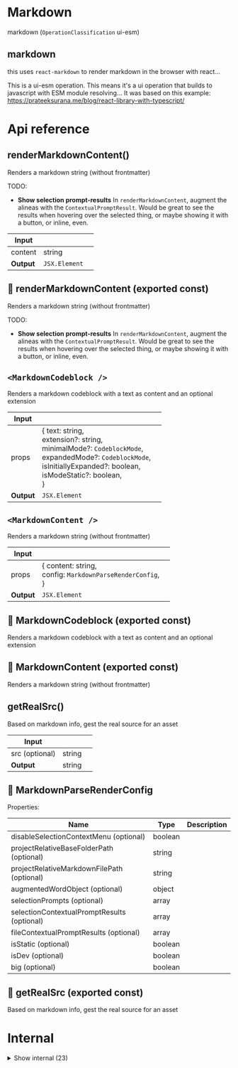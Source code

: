 # Markdown

markdown (`OperationClassification` ui-esm)


## markdown

this uses `react-markdown` to render markdown in the browser with react...

This is a ui-esm operation. This means it's a ui operation that builds to javascript with ESM module resolving... It was based on this example: https://prateeksurana.me/blog/react-library-with-typescript/




# Api reference

## renderMarkdownContent()

Renders a markdown string (without frontmatter)

TODO:

- **Show selection prompt-results** In `renderMarkdownContent`, augment the alineas with the `ContextualPromptResult`. Would be great to see the results when hovering over the selected thing, or maybe showing it with a button, or inline, even.


| Input      |    |    |
| ---------- | -- | -- |
| content | string |  |,| config | `MarkdownParseRenderConfig` |  |
| **Output** | `JSX.Element`   |    |



## 📄 renderMarkdownContent (exported const)

Renders a markdown string (without frontmatter)

TODO:

- **Show selection prompt-results** In `renderMarkdownContent`, augment the alineas with the `ContextualPromptResult`. Would be great to see the results when hovering over the selected thing, or maybe showing it with a button, or inline, even.


## `<MarkdownCodeblock />`

Renders a markdown codeblock with a text as content and an optional extension


| Input      |    |    |
| ---------- | -- | -- |
| props | { text: string, <br />extension?: string, <br />minimalMode?: `CodeblockMode`, <br />expandedMode?: `CodeblockMode`, <br />isInitiallyExpanded?: boolean, <br />isModeStatic?: boolean, <br /> } |  |
| **Output** | `JSX.Element`   |    |



## `<MarkdownContent />`

Renders a markdown string (without frontmatter)


| Input      |    |    |
| ---------- | -- | -- |
| props | { content: string, <br />config: `MarkdownParseRenderConfig`, <br /> } |  |
| **Output** | `JSX.Element`   |    |



## 📄 MarkdownCodeblock (exported const)

Renders a markdown codeblock with a text as content and an optional extension


## 📄 MarkdownContent (exported const)

Renders a markdown string (without frontmatter)


## getRealSrc()

Based on markdown info, gest the real source for an asset


| Input      |    |    |
| ---------- | -- | -- |
| src (optional) | string |  |,| config | `MarkdownParseRenderConfig` |  |
| **Output** | string   |    |



## 🔹 MarkdownParseRenderConfig

Properties: 

 | Name | Type | Description |
|---|---|---|
| disableSelectionContextMenu (optional) | boolean |  |
| projectRelativeBaseFolderPath (optional) | string |  |
| projectRelativeMarkdownFilePath (optional) | string |  |
| augmentedWordObject (optional) | object |  |
| selectionPrompts (optional) | array |  |
| selectionContextualPromptResults (optional) | array |  |
| fileContextualPromptResults (optional) | array |  |
| isStatic (optional) | boolean |  |
| isDev (optional) | boolean |  |
| big (optional) | boolean |  |



## 📄 getRealSrc (exported const)

Based on markdown info, gest the real source for an asset

# Internal

<details><summary>Show internal (23)</summary>
    
  # getUrlFromRelativeUrl()

gets the renderable asset url from the relative url


| Input      |    |    |
| ---------- | -- | -- |
| relativeUrl | string |  |,| relativeUrlStrategy | api / static |  |,| projectRelativeBaseFolderPath | string |  |,| projectRelativeMarkdownFilePath | string |  |
| **Output** | string   |    |



## getYoutubeId()

| Input      |    |    |
| ---------- | -- | -- |
| url (optional) | string |  |
| **Output** | string   |    |



## `<HtmlHeader />`

| Input      |    |    |
| ---------- | -- | -- |
| - | | |
| **Output** | `JSX.Element`   |    |



## `<MarkdownContentRender />`

| Input      |    |    |
| ---------- | -- | -- |
| props | { content: string, <br />config: `MarkdownParseRenderConfig`, <br /> } |  |
| **Output** | `JSX.Element`   |    |



## `<Parameter />`

In markdown, if you wish to refer to a parameter, you can backtick it and put a "." in front. You can also add a value to it if you wish, by adding the ":" and the value afterwards.


| Input      |    |    |
| ---------- | -- | -- |
| props | { text: string, <br /> } |  |
| **Output** | `JSX.Element`   |    |



## renderFrontmatter()

Renders markdown frontmatter parameters (and optionally a spacer)


| Input      |    |    |
| ---------- | -- | -- |
| parameters | `Frontmatter` |  |,| config (optional) | { renderSpacer?: boolean, <br /> } |  |
| **Output** | `JSX.Element`   |    |



## renderMarkdownChunk()

renders a MarkdownChunk interface


| Input      |    |    |
| ---------- | -- | -- |
| chunk | `MarkdownChunk` |  |,| config | `MarkdownParseRenderConfig` |  |
| **Output** | `JSX.Element`   |    |



## renderMarkdownParse()

renders the MardkownParse interface (including frontmatter)


| Input      |    |    |
| ---------- | -- | -- |
| markdownParse | `MarkdownParse` |  |,| config | `MarkdownParseRenderConfig` |  |
| **Output** | `JSX.Element`   |    |



## renderMarkdownTitle()

renders a markdown title (level should be 1 for h1 and 6 for h6)


| Input      |    |    |
| ---------- | -- | -- |
| title | string |  |,| level | number |  |
| **Output** | `JSX.Element`   |    |



## useOpenHashDetails()

| Input      |    |    |
| ---------- | -- | -- |
| - | | |
| **Output** |    |    |



## 🔹 CodeblockMode

## 📄 defaultExpandedMode (exported const)

## 📄 defaultMinimalMode (exported const)

## 📄 getUrlFromRelativeUrl (exported const)

gets the renderable asset url from the relative url


## 📄 getYoutubeId (exported const)

## 📄 HtmlHeader (exported const)

## 📄 MarkdownContentRender (exported const)

## 📄 Parameter (exported const)

In markdown, if you wish to refer to a parameter, you can backtick it and put a "." in front. You can also add a value to it if you wish, by adding the ":" and the value afterwards.


## 📄 renderFrontmatter (exported const)

Renders markdown frontmatter parameters (and optionally a spacer)


## 📄 renderMarkdownChunk (exported const)

renders a MarkdownChunk interface


## 📄 renderMarkdownParse (exported const)

renders the MardkownParse interface (including frontmatter)


## 📄 renderMarkdownTitle (exported const)

renders a markdown title (level should be 1 for h1 and 6 for h6)


## 📄 useOpenHashDetails (exported const)

  </details>

